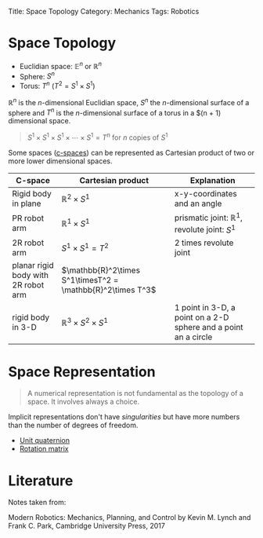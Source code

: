 Title: Space Topology
Category: Mechanics
Tags: Robotics

# Space Topology

- Euclidian space: $\mathbb{E}^n$ or $\mathbb{R}^n$
- Sphere: $S^n$
- Torus: $T^n$ ($T^2 = S^1 \times S^1$)


$\mathbb{R}^n$ is the $n$-dimensional Euclidian space, $S^n$ the $n$-dimensional surface of a sphere and $T^n$ is the $n$-dimensional
surface of a torus in a $(n + 1) dimensional space.

> $S^1 \times S^1 \times S^1 \times \cdots \times S^1 = T^n$ for $n$ copies of $S^1$

Some spaces ([c-spaces]({filename}/c-space_dof.md)) can be represented as Cartesian product of two or more lower dimensional spaces.

| C-space             | Cartesian product        | Explanation                                            |
|---------------------|--------------------------|--------------------------------------------------------|
| Rigid body in plane | $\mathbb{R}^2\times S^1$ | x-y-coordinates and an angle                           |
| PR robot arm        | $\mathbb{R}^1\times S^1$ | prismatic joint: $\mathbb{R}^1$, revolute joint: $S^1$ |
| 2R robot arm        | $S^1 \times S^1 = T^2$   | 2 times revolute joint                                 |
| planar rigid body with 2R robot arm | $\mathbb{R}^2\times S^1\timesT^2 = \mathbb{R}^2\times T^3$ |      |
| rigid body in 3-D   | $\mathbb{R}^3\times S^2\times S^1$ | 1 point in 3-D, a point on a 2-D sphere and a point an a circle |


# Space Representation

> A numerical representation is not fundamental as the topology of a space. It involves always a choice.

Implicit representations don't have *singularities* but have more numbers than the number of degrees of freedom.

- [Unit quaternion](https://en.wikipedia.org/wiki/Quaternion#Unit_quaternion)
- [Rotation matrix](https://en.wikipedia.org/wiki/Rotation_matrix)


# Literature

Notes taken from:

Modern Robotics: Mechanics, Planning, and Control by Kevin M. Lynch and Frank C. Park, Cambridge University Press, 2017
